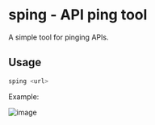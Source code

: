 # sping - API ping tool

A simple tool for pinging APIs.

## Usage

```bash
sping <url>
```

Example:

![image](https://user-images.githubusercontent.com/80174/148737820-fffe8ea8-ba03-451e-9f94-c6455a4ebe25.png)
